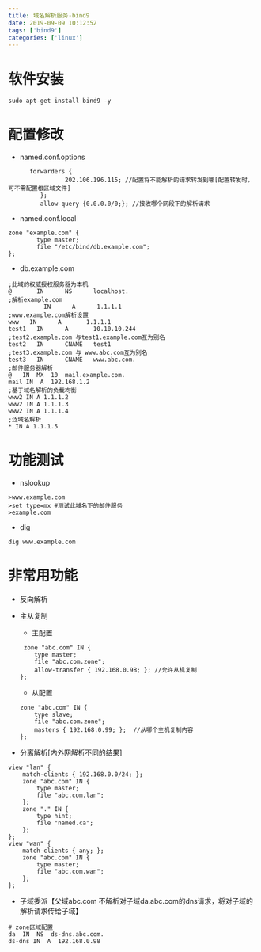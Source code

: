 ```yaml
---
title: 域名解析服务-bind9
date: 2019-09-09 10:12:52
tags: ['bind9']
categories: ['linux']
---
```

# 软件安装
`sudo apt-get install bind9 -y`
# 配置修改
* named.conf.options

```
      forwarders {
                202.106.196.115; //配置将不能解析的请求转发到哪[配置转发时，可不需配置根区域文件]
         };
         allow-query {0.0.0.0/0;}; //接收哪个网段下的解析请求
```

* named.conf.local

```
zone "example.com" {
        type master;
        file "/etc/bind/db.example.com";
};
```

* db.example.com

```
;此域的权威授权服务器为本机
@       IN      NS      localhost.
;解析example.com
          IN      A      1.1.1.1
;www.example.com解析设置
www   IN      A       1.1.1.1
test1   IN      A       10.10.10.244
;test2.example.com 与test1.example.com互为别名
test2   IN      CNAME   test1
;test3.example.com 与 www.abc.com互为别名
test3   IN      CNAME   www.abc.com.
;邮件服务器解析
@   IN  MX  10  mail.example.com.
mail IN  A  192.168.1.2
;基于域名解析的负载均衡
www2 IN A 1.1.1.2
www2 IN A 1.1.1.3
www2 IN A 1.1.1.4
;泛域名解析
* IN A 1.1.1.5
```

# 功能测试

* nslookup

```
>www.example.com
>set type=mx #测试此域名下的邮件服务
>example.com
```

* dig

`dig www.example.com`

# 非常用功能
* 反向解析
* 主从复制
    * 主配置
    ```
     zone "abc.com" IN {
        type master;
        file "abc.com.zone";
        allow-transfer { 192.168.0.98; }; //允许从机复制
    };
    ```
    * 从配置
    ```
    zone "abc.com" IN {
        type slave;
        file "abc.com.zone";
        masters { 192.168.0.99; };  //从哪个主机复制内容
    }; 
    ```

* 分离解析[内外网解析不同的结果]

```
view "lan" {
    match-clients { 192.168.0.0/24; };
    zone "abc.com" IN {
        type master;
        file "abc.com.lan";
    };
    zone "." IN {
        type hint;
        file "named.ca";
    };
};
view "wan" {
    match-clients { any; };
    zone "abc.com" IN {
        type master;
        file "abc.com.wan";
    };
};
```

* 子域委派【父域abc.com 不解析对子域da.abc.com的dns请求，将对子域的解析请求传给子域】

```
# zone区域配置
da  IN  NS  ds-dns.abc.com.
ds-dns IN  A  192.168.0.98
```
